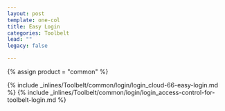 ```yaml
---
layout: post
template: one-col
title: Easy Login
categories: Toolbelt
lead: ""
legacy: false

---
```

{% assign product = "common" %}


{% include _inlines/Toolbelt/common/login/login_cloud-66-easy-login.md %}
{% include _inlines/Toolbelt/common/login/login_access-control-for-toolbelt-login.md %}
